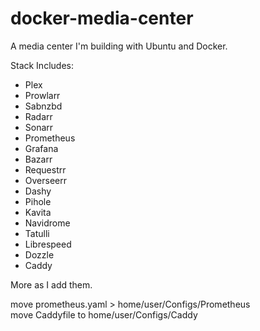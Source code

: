 # docker-media-center
A media center I'm building with Ubuntu and Docker.

Stack Includes:
- Plex
- Prowlarr
- Sabnzbd
- Radarr
- Sonarr
- Prometheus
- Grafana
- Bazarr
- Requestrr
- Overseerr
- Dashy
- Pihole
- Kavita
- Navidrome
- Tatulli
- Librespeed
- Dozzle
- Caddy

More as I add them.

move prometheus.yaml > home/user/Configs/Prometheus \
move Caddyfile to home/user/Configs/Caddy

